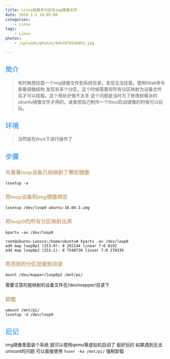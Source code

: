 ```yaml
---
title: Linux挂载多分区的img镜像文件
date: 2018-1-2 14:05:00
categories: 
    - Linux
tags:
    - Linux
photos:
    - /uploads/photos/9ah38f82do8h2.jpg

---
```



## <font color='#5CACEE'>简介</font>
> 有时候想挂载一个img镜像文件到系统目录，发现无法挂载。使用fdisk命令查看镜像结构 发现有多个分区，这个时候需要将所有分区映射为设备文件后才可以挂载。这个用处好像不太多 这个问题是当时为了修改树莓派的ubuntu镜像文件才用的。或者想自己制作一个linux启动镜像的时候可以玩玩。

<!-- more -->

## <font color='#5CACEE'>环境</font>
> 当然是在linux下进行操作了

## <font color='#5CACEE'>步骤</font>

### <font color='#CDAA7D'>先看看loop设备已经映射了哪些镜像</font>
```
losetup -a
```

### <font color='#CDAA7D'>将loop设备和img镜像绑定</font>
```
losetup /dev/loop0 ubuntu-16.04.3.img 
```

### <font color='#CDAA7D'>将loop0的所有分区映射出来</font>

```
kpartx -av /dev/loop0
```
    root@ubuntu-Lenovo:/home/ubuntu# kpartx -av /dev/loop0 
    add map loop0p1 (253:0): 0 262144 linear 7:0 8192
    add map loop0p2 (253:1): 0 7540736 linear 7:0 270336
    
### <font color='#CDAA7D'>将用到的分区挂载到目录</font>
```
mount /dev/mapper/loop0p2 /mnt/pi/
```
需要注意的是映射的设备文件在/dev/mapper/目录下

### <font color='#CDAA7D'>卸载</font>
```
umount /mnt/pi/
losetup -d /dev/loop0
```

## <font color='#5CACEE'>后记</font>
img镜像里面装个系统 就可以使用qemu等虚拟机启动了 挺好玩的
如果遇到无法umount的问题 可以直接使用 `fuser -ka /mnt/pi/` 强制卸载
